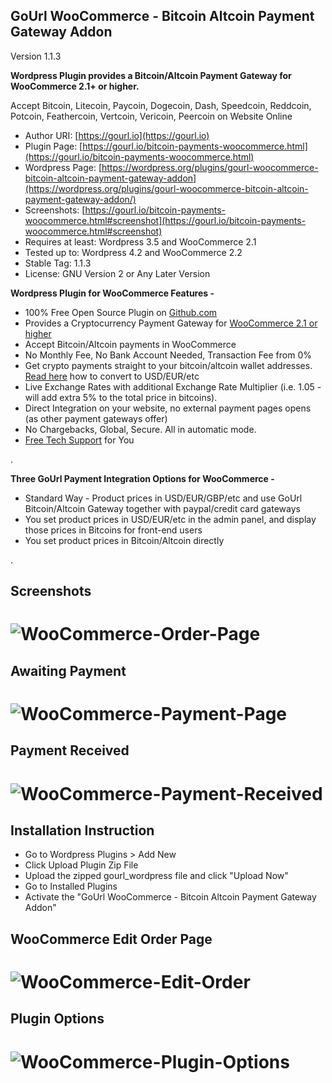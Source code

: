 
GoUrl WooCommerce - Bitcoin Altcoin Payment Gateway Addon
-----------------------------------------------------------

Version 1.1.3

**Wordpress Plugin provides a Bitcoin/Altcoin Payment Gateway for WooCommerce 2.1+ or higher.**

Accept Bitcoin, Litecoin, Paycoin, Dogecoin, Dash, Speedcoin, Reddcoin, Potcoin, Feathercoin, Vertcoin, Vericoin, Peercoin on Website Online

* Author URI: [https://gourl.io](https://gourl.io)
* Plugin Page: [https://gourl.io/bitcoin-payments-woocommerce.html](https://gourl.io/bitcoin-payments-woocommerce.html)
* Wordpress Page: [https://wordpress.org/plugins/gourl-woocommerce-bitcoin-altcoin-payment-gateway-addon](https://wordpress.org/plugins/gourl-woocommerce-bitcoin-altcoin-payment-gateway-addon/)
* Screenshots: [https://gourl.io/bitcoin-payments-woocommerce.html#screenshot](https://gourl.io/bitcoin-payments-woocommerce.html#screenshot)
* Requires at least: Wordpress 3.5 and WooCommerce 2.1
* Tested up to: Wordpress 4.2 and WooCommerce 2.2 
* Stable Tag: 1.1.3
* License: GNU Version 2 or Any Later Version


**Wordpress Plugin for WooCommerce Features -**

* 100% Free Open Source Plugin on [Github.com](https://github.com/cryptoapi/Bitcoin-Payments-Woocommerce)
* Provides a Cryptocurrency Payment Gateway for [WooCommerce 2.1 or higher](https://wordpress.org/plugins/woocommerce/)
* Accept Bitcoin/Altcoin payments in WooCommerce
* No Monthly Fee, No Bank Account Needed, Transaction Fee from 0%
* Get crypto payments straight to your bitcoin/altcoin wallet addresses. [Read here](https://gourl.io/#usd) how to convert to USD/EUR/etc
* Live Exchange Rates with additional Exchange Rate Multiplier (i.e. 1.05 - will add extra 5% to the total price in bitcoins).
* Direct Integration on your website, no external payment pages opens (as other payment gateways offer)
* No Chargebacks, Global, Secure. All in automatic mode.
* [Free Tech Support](https://gourl.io/view/contact/Contact_Us.html) for You

.

**Three GoUrl Payment Integration Options for WooCommerce -**

* Standard Way - Product prices in USD/EUR/GBP/etc and use GoUrl Bitcoin/Altcoin Gateway together with paypal/credit card gateways
* You set product prices in USD/EUR/etc in the admin panel, and display those prices in Bitcoins for front-end users
* You set product prices in Bitcoin/Altcoin directly

.


Screenshots
----------------


# ![WooCommerce-Order-Page](https://gourl.io/images/woocommerce/screenshot-2.png)


Awaiting Payment
----------------
# ![WooCommerce-Payment-Page](https://gourl.io/images/woocommerce/screenshot-3.png)


Payment Received
----------------
# ![WooCommerce-Payment-Received](https://gourl.io/images/woocommerce/screenshot-4.png)


Installation Instruction
----------------
* Go to Wordpress Plugins > Add New
* Click Upload Plugin Zip File
* Upload the zipped gourl_wordpress file and click "Upload Now"
* Go to Installed Plugins
* Activate the "GoUrl WooCommerce - Bitcoin Altcoin Payment Gateway Addon"

  
  
  
WooCommerce Edit Order Page
----------------
   
# ![WooCommerce-Edit-Order](https://gourl.io/images/woocommerce/screenshot-5.png)



Plugin Options
----------------

  
# ![WooCommerce-Plugin-Options](https://gourl.io/images/woocommerce/screenshot-1.png)
 
    